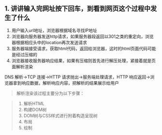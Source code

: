 
## 1. 讲讲输入完网址按下回车，到看到网页这个过程中发生了什么

1. 用户输入url地址，浏览器根据域名寻找IP地址
2. 浏览器向服务器发送http请求，如果服务器段返回以301之类的重定向，浏览器根据相应头中的location再次发送请求
3. 服务器端接受请求，获取html代码，返回给浏览器，这时的html页面代码可能是经过压缩的
4. 浏览器接收服务器响应结果，如果有压缩则首先进行解压处理，紧接着就是页面解析渲染

DNS 解析->TCP 连接->HTTP 请求抛出->服务端处理请求，HTTP 响应返回->浏览器拿到响应数据，解析响应内容，把解析的结果展示给用户

>解析渲染该过程主要分为以下步骤：

> 1. 解析HTML
> 2. 构建DOM树
> 3. DOM树与CSS样式进行附着构造呈现树
> 4. 布局
> 5. 绘制



